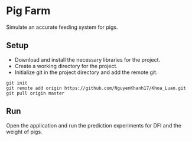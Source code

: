 # Pig Farm

Simulate an accurate feeding system for pigs.

## Setup

* Download and install the necessary libraries for the project.
* Create a working directory for the project.
* Initialize git in the project directory and add the remote git.

```
git init
git remote add origin https://github.com/NguyenKhanh17/Khoa_Luan.git
git pull origin master
```

## Run

Open the application and run the prediction experiments for DFI and the weight of pigs.